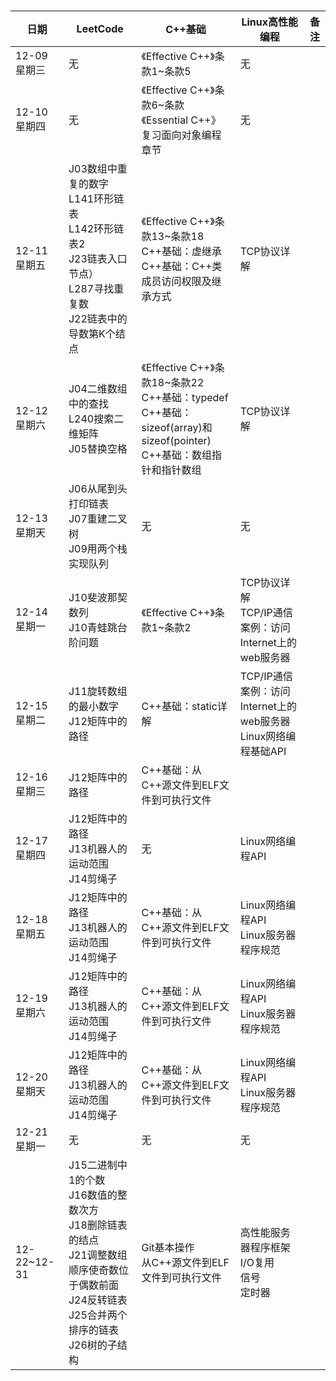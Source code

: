 #

| 日期         | LeetCode                                                                                                                                                   | C++基础                                                                                                                      | Linux高性能编程                                                   | 备注 |
| ------------ | ---------------------------------------------------------------------------------------------------------------------------------------------------------- | ---------------------------------------------------------------------------------------------------------------------------- | ----------------------------------------------------------------- | ---- |
| 12-09 星期三 | 无                                                                                                                                                         | 《Effective C++》条款1~条款5                                                                                                 | 无                                                                |
| 12-10 星期四 | 无                                                                                                                                                         | 《Effective C++》条款6~条款 <br>《Essential C++》复习面向对象编程章节                                                        | 无                                                                |
| 12-11 星期五 | J03数组中重复的数字<br>L141环形链表<br>L142环形链表2<br>J23链表入口节点）<br>L287寻找重复数<br>J22链表中的导数第K个结点                                    | 《Effective C++》条款13~条款18<br>C++基础：虚继承<br>C++基础：C++类成员访问权限及继承方式                                    | TCP协议详解                                                       |
| 12-12 星期六 | J04二维数组中的查找<br>L240搜索二维矩阵<br>J05替换空格                                                                                                     | 《Effective C++》条款18~条款22<br>C++基础：typedef<br>C++基础：sizeof(array)和sizeof(pointer)<br>C++基础：数组指针和指针数组 | TCP协议详解                                                       |
| 12-13 星期天 | J06从尾到头打印链表<br>J07重建二叉树<br>J09用两个栈实现队列                                                                                                | 无                                                                                                                           | 无                                                                |
| 12-14 星期一 | J10斐波那契数列<br>J10青蛙跳台阶问题                                                                                                                       | 《Effective C++》条款1~条款2                                                                                                 | TCP协议详解<br>TCP/IP通信案例：访问Internet上的web服务器          |
| 12-15 星期二 | J11旋转数组的最小数字<br>J12矩阵中的路径                                                                                                                   | C++基础：static详解                                                                                                          | TCP/IP通信案例：访问Internet上的web服务器<br>Linux网络编程基础API |
| 12-16 星期三 | J12矩阵中的路径<br>                                                                                                                                        | C++基础：从C++源文件到ELF文件到可执行文件                                                                                    |                                                                   |
| 12-17 星期四 | J12矩阵中的路径<br>J13机器人的运动范围<br>J14剪绳子                                                                                                        | 无                                                                                                                           | Linux网络编程API                                                  |
| 12-18 星期五 | J12矩阵中的路径<br>J13机器人的运动范围<br>J14剪绳子                                                                                                        | C++基础：从C++源文件到ELF文件到可执行文件                                                                                    | Linux网络编程API<br>Linux服务器程序规范                           |
| 12-19 星期六 | J12矩阵中的路径<br>J13机器人的运动范围<br>J14剪绳子                                                                                                        | C++基础：从C++源文件到ELF文件到可执行文件                                                                                    | Linux网络编程API<br>Linux服务器程序规范                           |
| 12-20 星期天 | J12矩阵中的路径<br>J13机器人的运动范围<br>J14剪绳子                                                                                                        | C++基础：从C++源文件到ELF文件到可执行文件                                                                                    | Linux网络编程API<br>Linux服务器程序规范                           |
| 12-21 星期一 | 无                                                                                                                                                         | 无                                                                                                                           | 无                                                                |
| 12-22~12-31  | J15二进制中1的个数<br>J16数值的整数次方<br>J18删除链表的结点<br>J21调整数组顺序使奇数位于偶数前面<br>J24反转链表<br>J25合并两个排序的链表<br>J26树的子结构 | Git基本操作<br>从C++源文件到ELF文件到可执行文件                                                                              | 高性能服务器程序框架<br>I/O复用<br>信号<br>定时器                 |